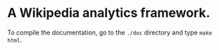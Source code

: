 # A Wikipedia analytics framework.

To compile the documentation, go to the `./doc` directory and type `make html`.